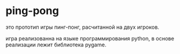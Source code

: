# ping-pong
это прототип игры пинг-понг, расчитанной на двух игроков.

игра реализованна на языке программирования python, в основе реализации лежит библиотека pygame.
